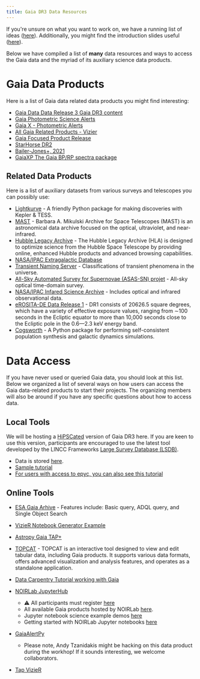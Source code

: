 ```yaml
---
title: Gaia DR3 Data Resources
---
```


If you're unsure on what you want to work on, we have a running list of ideas ([here](https://docs.google.com/document/d/1ibuPqcOPDiiuD12GXNWYgUpU53UAR1QQWI-UN5kzotY/edit?usp=sharing)). Additionally, you might find the introduction slides useful ([here](https://docs.google.com/presentation/d/1Njbu2Nk1q7dunjGVb2qnmydA5MqXergVMHjwqCO-sQk/edit?usp=sharing)). 

Below we have compiled a list of **many** data resources and ways to access the Gaia data and the myriad of its auxiliary science data products. 


# Gaia Data Products
Here is a list of Gaia data related data products you might find interesting:
- [Gaia Data Data Release 3 Gaia DR3 content](https://www.cosmos.esa.int/web/gaia/dr3)
- [Gaia Photometric Science Alerts](http://gsaweb.ast.cam.ac.uk/alerts/home)
- [Gaia X - Photometric Alerts](http://gsaweb.ast.cam.ac.uk/alerts/gaiax/)
- [All Gaia Related Products - Vizier](https://vizier.cds.unistra.fr/viz-bin/VizieR-2)
- [Gaia Focused Product Release](https://www.cosmos.esa.int/web/gaia/focused-product-release)
- [StarHorse DR2](https://vizier.cds.unistra.fr/viz-bin/VizieR?-source=I/349)
- [Bailer-Jones+, 2021](https://vizier.cds.unistra.fr/viz-bin/VizieR?-source=I/352)
- [GaiaXP The Gaia BP/RP spectra package](https://gaia-dpci.github.io/GaiaXPy-website/)

## Related Data Products

Here is a list of auxiliary datasets from various surveys and telescopes you can possibly use:

- [Lightkurve](https://docs.lightkurve.org/) - A friendly Python package for making discoveries with Kepler & TESS.
- [MAST](https://archive.stsci.edu/) - Barbara A. Mikulski Archive for Space Telescopes (MAST) is an astronomical data archive focused on the optical, ultraviolet, and near-infrared.
- [Hubble Legacy Archive](https://hla.stsci.edu/) - The Hubble Legacy Archive (HLA) is designed to optimize science from the Hubble Space Telescope by providing online, enhanced Hubble products and advanced browsing capabilities.
- [NASA/IPAC Extragalactic Database](https://ned.ipac.caltech.edu/)
- [Transient Naming Server](https://www.wis-tns.org/) - Classifications of transient phenomena in the universe. 
- [All-Sky Automated Survey for Supernovae (ASAS-SN) projet](https://www.astronomy.ohio-state.edu/asassn/) - All-sky optical time-domain survey.
- [NASA/IPAC Infared Science Archive](https://irsa.ipac.caltech.edu/frontpage/) - Includes optical and infrared observational data.
- [eROSITA-DE Data Release 1](https://erosita.mpe.mpg.de/dr1/index.html) - DR1 consists of 20626.5 square degrees, which have a variety of effective exposure values, ranging from ∼100 seconds in the Ecliptic equator to more than 10,000 seconds close to the Ecliptic pole in the 0.6—2.3 keV energy band.
- [Cogsworth](https://cogsworth.readthedocs.io/en/latest/) - A Python package for performing self-consistent population synthesis and galactic dynamics simulations.



# Data Access
If you have never used or queried Gaia data, you should look at this list. Below we organized a list of several ways on how users can access the Gaia data-related products to start their projects. The organizing members will also be around if you have any specific questions about how to access data. 

## Local Tools 
We will be hosting a [HiPSCated](https://ui.adsabs.harvard.edu/abs/2023AAS...24110506W/abstract) version of Gaia DR3 here. If you are keen to use this version, participants are encouraged to use the latest tool developed by the LINCC Frameworks [Large Survey Database (LSDB)](https://github.com/astronomy-commons/lsdb).

- Data is stored [here](https://epyc.astro.washington.edu/~lincc-frameworks/hipscat_surveys/gaia_dr3/).
- [Sample tutorial](https://lsdb.readthedocs.io/en/latest/notebooks/ztf_bts-ngc.html)
- [For users with access to epyc, you can also see this tutorial](https://github.com/dirac-institute/ZTF_FG_BoyajianSearch/blob/main/analysis/notebooks/tda-uw-demo/hrdiagram-timeseries-ztf-gaia.ipynb)


##  Online Tools

- [ESA Gaia Arhive](https://gea.esac.esa.int/archive/) - Features include: Basic query, ADQL query, and Single Object Search

- [VizieR Notebook Generator Example](https://cdsarc.cds.unistra.fr/vizier/notebook.gml?source=I/355)

- [Astropy Gaia TAP+](https://astroquery.readthedocs.io/en/latest/gaia/gaia.html)

- [TOPCAT](https://www.star.bris.ac.uk/~mbt/topcat/) - TOPCAT is an interactive tool designed to view and edit tabular data, including Gaia products. It supports various data formats, offers advanced visualization and analysis features, and operates as a standalone application.

- [Data Carpentry Tutorial working with Gaia](https://datacarpentry.org/astronomy-python/)

- [NOIRLab JupyterHub](https://datalab.noirlab.edu)
  - :warning: All participants must register [here](https://datalab.noirlab.edu/account/register.html)
  - All available Gaia products hosted by NOIRLab [here](https://datalab.noirlab.edu/gaia.php).
  - Jupyter notebook science example demos [here](https://datalab.noirlab.edu/docs/manual/UsingAstroDataLab/ScienceExamples/index.html)
  - Getting started with NOIRLab Jupyter notebooks [here](https://datalab.noirlab.edu/docs/manual/UsingAstroDataLab/JupyterNotebooks/JupyterNotebooks.html#sec-jupyternotebooks)

- [GaiaAlertPy](https://gaiaalertspy-docs.readthedocs.io/en/latest/)
  - Please note, Andy Tzanidakis might be hacking on this data product during the workhop! If it sounds interesting, we welcome collaborators.

- [Tap VizieR](https://tapvizier.u-strasbg.fr/adql/?gaia)


